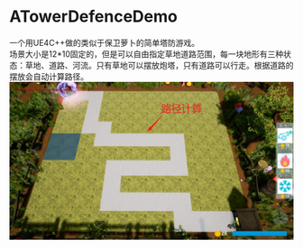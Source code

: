 # ATowerDefenceDemo

一个用UE4C++做的类似于保卫萝卜的简单塔防游戏。<br>
场景大小是12*10固定的，但是可以自由指定草地道路范围，每一块地形有三种状态：草地、道路、河流。只有草地可以摆放炮塔，只有道路可以行走。根据道路的摆放会自动计算路径。
![road](https://github.com/fallwindy/ATowerDefenceDemo/blob/main/image/road.png)
